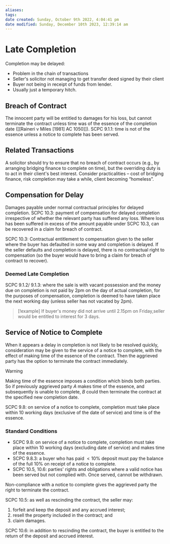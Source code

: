 ```yaml
---
aliases: 
tags: 
date created: Sunday, October 9th 2022, 4:04:41 pm
date modified: Sunday, December 10th 2023, 12:39:14 am
---
```


# Late Completion

Completion may be delayed:

- Problem in the chain of transactions
- Seller's solicitor not managing to get transfer deed signed by their client
- Buyer not being in receipt of funds from lender.
- Usually just a temporary hitch.

## Breach of Contract

The innocent party will be entitled to damages for his loss, but cannot terminate the contract unless time was of the essence of the completion date ([[Raineri v Miles [1981] AC 1050]]). SCPC 9.1.1: time is not of the essence unless a notice to complete has been served.

## Related Transactions

A solicitor should try to ensure that no breach of contract occurs (e.g., by arranging bridging finance to complete on time), but the overriding duty is to act in their client's best interest. Consider practicalities – cost of bridging finance, risk completion may take a while, client becoming “homeless”.

## Compensation for Delay

Damages payable under normal contractual principles for delayed completion. SCPC 10.3: payment of compensation for delayed completion irrespective of whether the relevant party has suffered any loss. Where loss has been suffered in excess of the amount payable under SCPC 10.3, can be recovered in a claim for breach of contract.

SCPC 10.3: Contractual entitlement to compensation given to the seller where the buyer has defaulted in some way and completion is delayed. If the seller defaults and completion is delayed, there is no contractual right to compensation (so the buyer would have to bring a claim for breach of contract to recover).

### Deemed Late Completion

SCPC 9.1.2/ 9.1.3: where the sale is with vacant possession and the money due on completion is not paid by 2pm on the day of actual completion, for the purposes of compensation, completion is deemed to have taken place the next working day (unless seller has not vacated by 2pm).

> [!example]
> If buyer's money did not arrive until 2.15pm on Friday,seller would be entitled to interest for 3 days. 

## Service of Notice to Complete

When it appears a delay in completion is not likely to be resolved quickly, consideration may be given to the service of a notice to complete, with the effect of making time of the essence of the contract. Then the aggrieved party has the option to terminate the contract immediately.

> [!warning]
> Making time of the essence imposes a condition which binds both parties. So if previously aggrieved party $A$ makes time of the essence, and subsequently is unable to complete, $B$ could then terminate the contract at the specified new completion date.

SCPC 9.8: on service of a notice to complete, completion must take place within 10 working days (exclusive of the date of service) and time is of the essence.

### Standard Conditions

- SCPC 9.8: on service of a notice to complete, completion must take place within 10 working days (excluding date of service) and makes time of the essence.
- SCPC 9.8.3: a buyer who has paid $<10\%$ deposit must pay the balance of the full 10% on receipt of a notice to complete.
- SCPC 10.5, 10.6: parties' rights and obligations where a valid notice has been served but not complied with. Once served, cannot be withdrawn.

Non-compliance with a notice to complete gives the aggrieved party the right to terminate the contract.

SCPC 10.5: as well as rescinding the contract, the seller may:

1. forfeit and keep the deposit and any accrued interest;
2. resell the property included in the contract; and
3. claim damages.

SCPC 10.6: in addition to rescinding the contract, the buyer is entitled to the return of the deposit and accrued interest.
